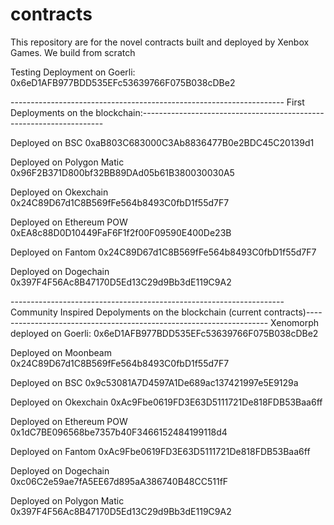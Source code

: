 # contracts
This repository are for the novel contracts built and deployed by Xenbox Games. We build from scratch

Testing Deployment on Goerli: 
0x6eD1AFB977BDD535EFc53639766F075B038cDBe2

-------------------------------------------------------------------- First Deployments on the blockchain:-------------------------------------------------------------------- 

Deployed on BSC
0xaB803C683000C3Ab8836477B0e2BDC45C20139d1

Deployed on Polygon Matic
0x96F2B371D800bf32BB89DAd05b61B380030030A5

Deployed on Okexchain
0x24C89D67d1C8B569fFe564b8493C0fbD1f55d7F7

Deployed on Ethereum POW
0xEA8c88D0D10449FaF6F1f2f00F09590E400De23B

Deployed on Fantom
0x24C89D67d1C8B569fFe564b8493C0fbD1f55d7F7

Deployed on Dogechain
0x397F4F56Ac8B47170D5Ed13C29d9Bb3dE119C9A2

-------------------------------------------------------------------- Community Inspired Depolyments on the blockchain (current contracts)-------------------------------------------------------------------- 
Xenomorph deployed on Goerli: 
0x6eD1AFB977BDD535EFc53639766F075B038cDBe2

Deployed on Moonbeam
0x24C89D67d1C8B569fFe564b8493C0fbD1f55d7F7

Deployed on BSC
0x9c53081A7D4597A1De689ac137421997e5E9129a

Deployed on Okexchain
0xAc9Fbe0619FD3E63D5111721De818FDB53Baa6ff

Deployed on Ethereum POW
0x1dC7BE096568be7357b40F3466152484199118d4

Deployed on Fantom
0xAc9Fbe0619FD3E63D5111721De818FDB53Baa6ff

Deployed on Dogechain
0xc06C2e59ae7fA5EE67d895aA386740B48CC511fF


Deployed on Polygon Matic
0x397F4F56Ac8B47170D5Ed13C29d9Bb3dE119C9A2


